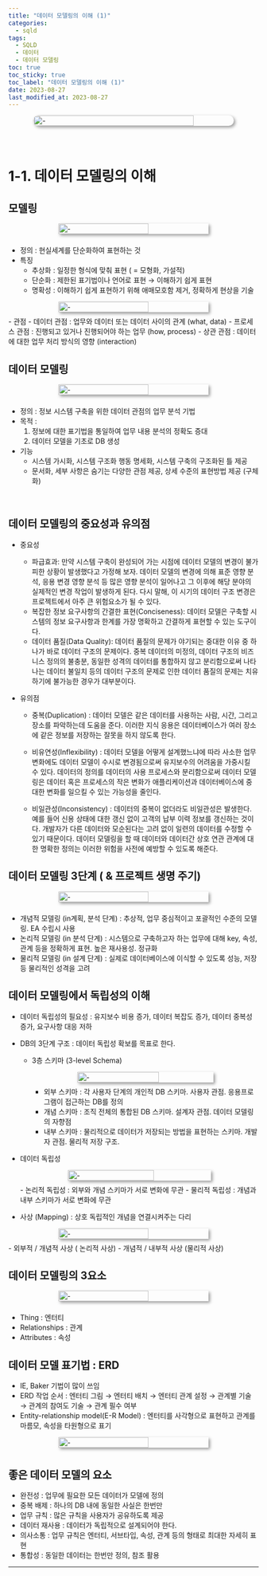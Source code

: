 ```yaml
---
title: "데이터 모델링의 이해 (1)"
categories:
  - sqld
tags:
  - SQLD
  - 데이터
  - 데이터 모델링
toc: true
toc_sticky: true
toc_label: "데이터 모델링의 이해 (1)"
date: 2023-08-27
last_modified_at: 2023-08-27
---
```


<div style=" display : flex; justify-content: center;">
	<img src="{{site.baseurl}}/images/sqld/Door.jpg" alt="-" style="width: 80%; height: 80%; margin-bottom: 40px; box-shadow: 3px 3px 6px rgba(0,0,0,0.4); border-radius: 15px;">
</div>

# 1-1. 데이터 모델링의 이해

## **모델링**

<div style=" display : flex; justify-content: center;">
	<img src="{{site.baseurl}}/images/sqld/modeling.jpg" alt="-" style="width: 60%; height: 40%; margin-bottom: 8px; box-shadow: 3px 3px 6px rgba(0,0,0,0.4);">
</div>

- 정의 : 현실세계를 단순화하여 표현하는 것
- 특징
  - 추상화 : 일정한 형식에 맞춰 표현 ( = 모형화, 가설적)
  - 단순화 : 제한된 표기법이나 언어로 표현 → 이해하기 쉽게 표현
  - 명확성 : 이해하기 쉽게 표현하기 위해 애매모호함 제거, 정확하게 현상을 기술

<div style=" display : flex; justify-content: center;">
	<img src="{{site.baseurl}}/images/sqld/view-of-modeling.jpg" alt="-" style="width: 60%; height: 40%; margin-bottom: 8px; box-shadow: 3px 3px 6px rgba(0,0,0,0.4);">
</div>
- 관점
  - 데이터 관점 : 업무와 데이터 또는 데이터 사이의 관계 (what, data)
  - 프로세스 관점 : 진행되고 있거나 진행되어야 하는 업무 (how, process)
  - 상관 관점 : 데이터에 대한 업무 처리 방식의 영향 (interaction)

<br/>

## **데이터 모델링**

<div style=" display : flex; justify-content: center;">
	<img src="{{site.baseurl}}/images/sqld/data-modeling-def.jpg" alt="-" style="width: 60%; height: 30%; margin-bottom: 8px; box-shadow: 3px 3px 6px rgba(0,0,0,0.4);">
</div>

- 정의 : 정보 시스템 구축을 위한 데이터 관점의 업무 분석 기법
- 목적 :
  1. 정보에 대한 표기법을 통일하여 업무 내용 분석의 정확도 증대
  2. 데이터 모델을 기초로 DB 생성
- 기능
  - 시스템 가시화, 시스템 구조화 행동 명세화, 시스템 구축의 구조화된 틀 제공
  - 문서화, 세부 사항은 숨기는 다양한 관점 제공, 상세 수준의 표현방법 제공 (구체화)

<br/>

## **데이터 모델링의 중요성과 유의점**

- 중요성
  - 파급효과: 만약 시스템 구축이 완성되어 가는 시점에 데이터 모델의 변경이 불가피한 상황이 발생했다고 가정해 보자. 데이터 모델의 변경에 의해 표준 영향 분석, 응용 변경 영향 분석 등 많은 영향 분석이 일어나고 그 이후에 해당 분야의 실제적인 변경 작업이 발생하게 된다. 다시 말해, 이 시기의 데이터 구조 변경은 프로젝트에서 아주 큰 위험요소가 될 수 있다.
  - 복잡한 정보 요구사항의 간결한 표현(Conciseness): 데이터 모델은 구축할 시스템의 정보 요구사항과 한계를 가장 명확하고 간결하게 표현할 수 있는 도구이다.
  - 데이터 품질(Data Quality): 데이터 품질의 문제가 야기되는 중대한 이유 중 하나가 바로 데이터 구조의 문제이다. 중복 데이터의 미정의, 데이터 구조의 비즈니스 정의의 불충분, 동일한 성격의 데이터를 통합하지 않고 분리함으로써 나타나는 데이터 불일치 등의 데이터 구조의 문제로 인한 데이터 품질의 문제는 치유하기에 불가능한 경우가 대부분이다.
- 유의점

  - 중복(Duplication) : 데이터 모델은 같은 데이터를 사용하는 사람, 시간, 그리고 장소를 파악하는데 도움을 준다. 이러한 지식 응용은 데이터베이스가 여러 장소에 같은 정보를 저장하는 잘못을 하지 않도록 한다.

  - 비유연성(Inflexibility) : 데이터 모델을 어떻게 설계했느냐에 따라 사소한 업무변화에도 데이터 모델이 수시로 변경됨으로써 유지보수의 어려움을 가중시킬 수 있다. 데이터의 정의를 데이터의 사용 프로세스와 분리함으로써 데이터 모델링은 데이터 혹은 프로세스의 작은 변화가 애플리케이션과 데이터베이스에 중대한 변화를 일으킬 수 있는 가능성을 줄인다.

  - 비일관성(Inconsistency) : 데이터의 중복이 없더라도 비일관성은 발생한다. 예를 들어 신용 상태에 대한 갱신 없이 고객의 납부 이력 정보를 갱신하는 것이다. 개발자가 다른 데이터와 모순된다는 고려 없이 일련의 데이터를 수정할 수 있기 때문이다. 데이터 모델링을 할 때 데이터와 데이터간 상호 연관 관계에 대한 명확한 정의는 이러한 위험을 사전에 예방할 수 있도록 해준다.

## **데이터 모델링 3단계 ( & 프로젝트 생명 주기)**

<div style=" display : flex; justify-content: center;">
	<img src="{{site.baseurl}}/images/sqld/data-modeling.jpg" alt="-" style="width: 60%; height: 40%; margin-bottom: 8px; box-shadow: 3px 3px 6px rgba(0,0,0,0.4);">
</div>

- 개념적 모델링 (in계획, 분석 단계) : 추상적, 업무 중심적이고 포괄적인 수준의 모델링. EA 수립시 사용
- 논리적 모델링 (in 분석 단계) : 시스템으로 구축하고자 하는 업무에 대해 key, 속성, 관계 등을 정확하게 표현. 높은 재사용성. 정규화
- 물리적 모델링 (in 설계 단계) : 실제로 데이터베이스에 이식할 수 있도록 성능, 저장 등 물리적인 성격을 고려

## **데이터 모델링에서 독립성의 이해**

- 데이터 독립성의 필요성
  : 유지보수 비용 증가, 데이터 복잡도 증가, 데이터 중복성 증가, 요구사항 대응 저하
- DB의 3단계 구조 : 데이터 독립성 확보를 목표로 한다.

  - 3층 스키마 (3-level Schema)
    <div style="display : flex; justify-content: center;">
      <img src="{{site.baseurl}}/images/sqld/schema.jpg" alt="-" style="width: 60%; height: 40%; margin-bottom: 8px; box-shadow: 3px 3px 6px rgba(0,0,0,0.4);">
    </div>

    - 외부 스키마 : 각 사용자 단계의 개인적 DB 스키마. 사용자 관점. 응용프로그램이 접근하는 DB를 정의
    - 개념 스키마 : 조직 전체의 통합된 DB 스키마. 설계자 관점. 데이터 모델링의 자향점
    - 내부 스키마 : 물리적으로 데이터가 저장되는 방법을 표현하는 스키마. 개발자 관점. 물리적 저장 구조.

- 데이터 독립성
    <div style="display : flex; justify-content: center;">
      <img src="{{site.baseurl}}/images/sqld/DB-independent.jpg" alt="-" style="width: 60%; height: 40%; margin-bottom: 8px; box-shadow: 3px 3px 6px rgba(0,0,0,0.4);">
    </div>
  - 논리적 독립성 : 외부와 개념 스키마가 서로 변화에 무관
  - 물리적 독립성 : 개념과 내부 스키마가 서로 변화에 무관

- 사상 (Mapping) : 상호 독립적인 개념을 연결시켜주는 다리
<div style=" display : flex; justify-content: center;">
	<img src="{{site.baseurl}}/images/sqld/mapping.jpg" alt="-" style="width: 60%; height: 40%; margin-bottom: 8px; box-shadow: 3px 3px 6px rgba(0,0,0,0.4);">
</div>
  - 외부적 / 개념적 사상 ( 논리적 사상)
  - 개념적 / 내부적 사상 (물리적 사상)

## **데이터 모델링의 3요소**

<div style=" display : flex; justify-content: center;">
	<img src="{{site.baseurl}}/images/sqld/entity-word.jpg" alt="-" style="width: 60%; height: 40%; margin-bottom: 8px; box-shadow: 3px 3px 6px rgba(0,0,0,0.4);">
</div>

- Thing : 엔터티
- Relationships : 관계
- Attributes : 속성

## **데이터 모델 표기법 : ERD**

- IE, Baker 기법이 많이 쓰임
- ERD 작업 순서 : 엔터티 그림 → 엔터티 배치 → 엔터티 관계 설정 → 관계별 기술 → 관계의 참여도 기술 → 관계 필수 여부
- Entity-relationship model(E-R Model) : 엔터티를 사각형으로 표현하고 관계를 마름모, 속성을 타원형으로 표기

<div style=" display : flex; justify-content: center;">
	<img src="{{site.baseurl}}/images/sqld/e-r-model-writing.jpg" alt="-" style="width: 60%; height: 40%; margin-bottom: 8px; box-shadow: 3px 3px 6px rgba(0,0,0,0.4);">
</div>

## **좋은 데이터 모델의 요소**

- 완전성 : 업무에 필요한 모든 데이터가 모델에 정의
- 중복 배제 : 하나의 DB 내에 동일한 사실은 한번만
- 업무 규칙 : 많은 규칙을 사용자가 공유하도록 제공
- 데이터 재사용 : 데이터가 독립적으로 설계되어야 한다.
- 의사소통 : 업무 규칙은 엔터티, 서브타입, 속성, 관계 등의 형태로 최대한 자세히 표현
- 통합성 : 동일한 데이터는 한번만 정의, 참조 활용

<hr/>
